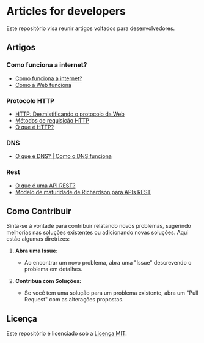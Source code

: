 # Articles for developers

Este repositório visa reunir artigos voltados para desenvolvedores.

## Artigos

### Como funciona a internet?
- [Como funciona a internet?](https://developer.mozilla.org/pt-BR/docs/Learn/Common_questions/Web_mechanics/How_does_the_Internet_work)
- [Como a Web funciona](https://developer.mozilla.org/pt-BR/docs/Learn/Getting_started_with_the_web/How_the_Web_works)

### Protocolo HTTP
- [HTTP: Desmistificando o protocolo da Web](https://www.alura.com.br/artigos/desmistificando-o-protocolo-http-parte-1)
- [Métodos de requisição HTTP](https://developer.mozilla.org/pt-BR/docs/Web/HTTP/Methods)
- [O que é HTTP?](https://tecnoblog.net/responde/o-que-e-http/)

### DNS
- [O que é DNS? | Como o DNS funciona](https://www.cloudflare.com/pt-br/learning/dns/what-is-dns/)

### Rest
- [O que é uma API REST?](https://www.redhat.com/pt-br/topics/api/what-is-a-rest-api)
- [Modelo de maturidade de Richardson para APIs REST](https://rivaildojunior.medium.com/modelo-de-maturidade-de-richardson-para-apis-rest-8845f93b288)




## Como Contribuir

Sinta-se à vontade para contribuir relatando novos problemas, sugerindo melhorias nas soluções existentes ou adicionando novas soluções. Aqui estão algumas diretrizes:

1. **Abra uma Issue:**
   - Ao encontrar um novo problema, abra uma "Issue" descrevendo o problema em detalhes.

2. **Contribua com Soluções:**
   - Se você tem uma solução para um problema existente, abra um "Pull Request" com as alterações propostas.

## Licença

Este repositório é licenciado sob a [Licença MIT](./LICENSE).

